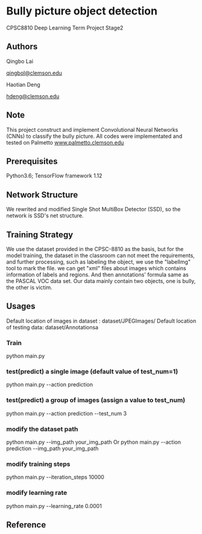 # Bully picture object detection
CPSC8810 Deep Learning Term Project Stage2

## Authors
Qingbo Lai   

qingbol@clemson.edu 

Haotian Deng 

hdeng@clemson.edu

## Note
This project construct and implement Convolutional Neural Networks (CNNs)
to classify the bully picture. All codes were implementated and tested on 
Palmetto www.palmetto.clemson.edu

## Prerequisites
Python3.6; TensorFlow framework 1.12

## Network Structure
We rewrited and modified Single Shot MultiBox Detector (SSD), so the network is SSD's net structure.

## Training Strategy
We use the dataset provided in the CPSC-8810 as the basis, but for the model training, the dataset in the classroom can not meet the requirements, and further processing, such as labeling the object, we use the "labelImg" tool to mark the file. we can get "xml" files about images which contains information of labels and regions. And then annotations' formula same as the PASCAL VOC data set. Our data mainly contain two objects, one is bully, the other is victim.

## Usages
Default location of images in dataset : dataset/JPEGImages/
Default location of testing data: dataset/Annotationsa
### Train
python main.py
### test(predict) a single image (default value of test_num=1)
python main.py --action prediction
### test(predict) a group of  images (assign a value to test_num)
python main.py --action prediction --test_num 3

### modify the dataset path
python main.py --img_path your_img_path 
Or
python main.py --action prediction --img_path your_img_path 

### modify training steps
python main.py --iteration_steps 10000

### modify learning rate
python main.py --learning_rate 0.0001


## Reference
